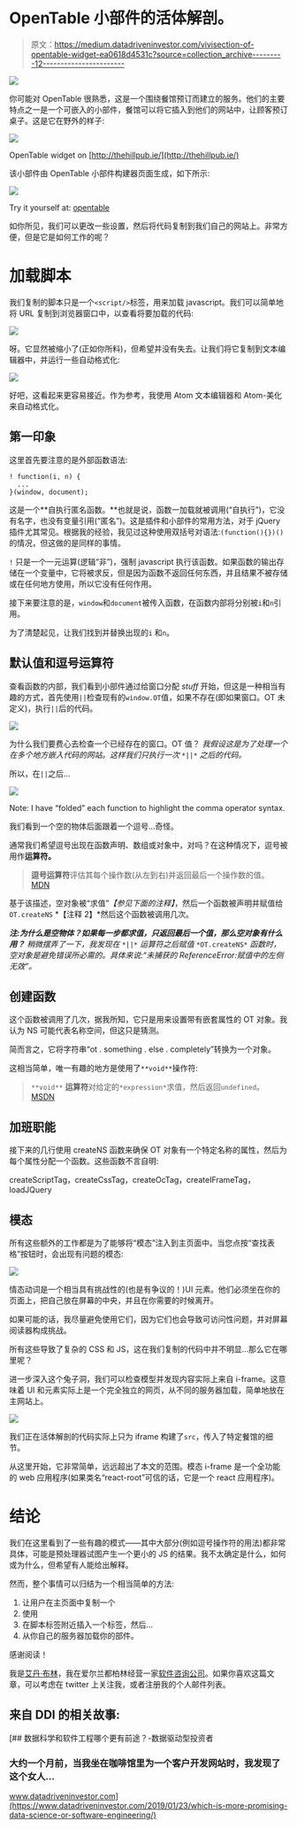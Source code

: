 # OpenTable 小部件的活体解剖。

> 原文：<https://medium.datadriveninvestor.com/vivisection-of-opentable-widget-ea0618d4531c?source=collection_archive---------12----------------------->

[![](img/b8ca0d52a6cc94ec0c319a9aab26aff6.png)](http://www.track.datadriveninvestor.com/1B9E)

你可能对 OpenTable 很熟悉，这是一个围绕餐馆预订而建立的服务。他们的主要特点之一是一个可嵌入的小部件，餐馆可以将它插入到他们的网站中，让顾客预订桌子。这是它在野外的样子:

![](img/8123895290d2555870e819f9e8c7c9b7.png)

OpenTable widget on [http://thehillpub.ie/](http://thehillpub.ie/)

该小部件由 OpenTable 小部件构建器页面生成，如下所示:

![](img/7393afaa655e980a0bf8578396ed2ec9.png)

Try it yourself at: [opentable](https://www.opentable.com/widget/reservation/preview?rid=412810&language=en-US&domainId=1&countryCode=US)

如你所见，我们可以更改一些设置，然后将代码复制到我们自己的网站上。非常方便，但是它是如何工作的呢？

# 加载脚本

我们复制的脚本只是一个`<script/>`标签，用来加载 javascript。我们可以简单地将 URL 复制到浏览器窗口中，以查看将要加载的代码:

![](img/dcf5f668bfb23ef048edb18954db75d7.png)

呀。它显然被缩小了(正如你所料)，但希望并没有失去。让我们将它复制到文本编辑器中，并运行一些自动格式化:

![](img/d46461b489fc35f8f9e847c9f4dca954.png)

好吧，这看起来更容易接近。作为参考，我使用 Atom 文本编辑器和 Atom-美化来自动格式化。

## 第一印象

这里首先要注意的是外部函数语法:

```
! function(i, n) {
  ...
}(window, document);
```

这是一个**自执行匿名函数。**也就是说，函数一加载就被调用(“自执行”)，它没有名字，也没有变量引用(“匿名”)。这是插件和小部件的常用方法，对于 jQuery 插件尤其常见。根据我的经验，我见过这种使用双括号对语法:`(function(){})()`的情况，但这做的是同样的事情。

`!` 只是一个一元运算(逻辑“非”)，强制 javascript 执行该函数。如果函数的输出存储在一个变量中，它将被求反，但是因为函数不返回任何东西，并且结果不被存储或在任何地方使用，所以它没有任何作用。

接下来要注意的是，`window`和`document`被传入函数，在函数内部将分别被`i`和`n`引用。

为了清楚起见，让我们找到并替换出现的`i` 和`n`。

## 默认值和逗号运算符

查看函数的内部，我们看到小部件通过给窗口分配 *stuff* 开始，但这是一种相当有趣的方式，首先使用`||`检查现有的`window.OT`值，如果不存在(即如果窗口。OT 未定义)，执行`||`后的代码。

![](img/f304cad77ef4677db9aa1ad13426c319.png)

为什么我们要费心去检查一个已经存在的窗口。OT 值？ *我假设这是为了处理一个在多个地方嵌入代码的网站。这样我们只执行一次* `*||*` *之后的代码。*

所以，在`||`之后…

![](img/a6eebcbd76968aa949c935503014d8b4.png)

Note: I have “folded” each function to highlight the comma operator syntax.

我们看到一个空的物体后面跟着一个逗号…奇怪。

通常我们希望逗号出现在函数声明、数组或对象中，对吗？在这种情况下，逗号被用作**运算符。**

> **逗号运算符**评估其每个操作数(从左到右)并返回最后一个操作数的值。 [MDN](https://developer.mozilla.org/en-US/docs/Web/JavaScript/Reference/Operators/Comma_Operator)

基于该描述，空对象被“求值”*【参见下面的注释】*，然后一个函数被声明并赋值给`OT.createNS` *【注释 2】*然后这个函数被调用几次。

***注:为什么是空物体？如果每一步都求值，只返回最后一个值，那么空对象有什么用？*** *稍微摆弄了一下，我发现在* `*||*` *运算符之后赋值* `*OT.createNS*` *函数时，空对象是避免错误所必需的。具体来说:“未捕获的 ReferenceError:赋值中的左侧无效”。*

## 创建函数

这个函数被调用了几次，据我所知，它只是用来设置带有嵌套属性的 OT 对象。我认为 NS 可能代表名称空间，但这只是猜测。

简而言之，它将字符串“ot . something . else . completely”转换为一个对象。

这相当简单，唯一有趣的地方是使用了`**void**`操作符:

> `**void**` **运算符**对给定的`*expression*`求值，然后返回`undefined`。 [MSDN](https://developer.mozilla.org/en-US/docs/Web/JavaScript/Reference/Operators/void)

## 加班职能

接下来的几行使用 createNS 函数来确保 OT 对象有一个特定名称的属性，然后为每个属性分配一个函数。这些函数不言自明:

createScriptTag，createCssTag，createOcTag，createIFrameTag，loadJQuery

## 模态

所有这些额外的工作都是为了能够将“模态”注入到主页面中。当您点按“查找表格”按钮时，会出现有问题的模态:

![](img/afe0f4159177172f85916a2f5fab839f.png)

情态动词是一个相当具有挑战性的(也是有争议的！)UI 元素。他们必须坐在你的页面上，把自己放在屏幕的中央，并且在你需要的时候离开。

如果可能的话，我尽量避免使用它们，因为它们也会导致可访问性问题，并对屏幕阅读器构成挑战。

所有这些导致了复杂的 CSS 和 JS，这在我们复制的代码中并不明显…那么它在哪里呢？

进一步深入这个兔子洞，我们可以检查模型并发现内容实际上来自 i-frame。这意味着 UI 和元素实际上是一个完全独立的网页，从不同的服务器加载，简单地放在主网站上。

![](img/707b79fb1787d95b8a750b0e24fa48dc.png)

我们正在活体解剖的代码实际上只为 iframe 构建了`src`，传入了特定餐馆的细节。

从这里开始，它非常简单，远远超出了本文的范围。模态 i-frame 是一个全功能的 web 应用程序(如果类名“react-root”可信的话，它是一个 react 应用程序)。

# 结论

我们在这里看到了一些有趣的模式——其中大部分(例如逗号操作符的用法)都非常具体，可能是预处理器试图产生一个更小的 JS 的结果。我不太确定是什么，如何或为什么，但希望有人能给出解释。

然而，整个事情可以归结为一个相当简单的方法:

1.  让用户在主页面中复制一个
2.  使用
3.  在脚本标签附近插入一个<i-frame>标签，然后…</i-frame>
4.  从你自己的服务器加载你的部件。

感谢阅读！

我是[艾丹·布林](https://twitter.com/aidanbreen)，我在爱尔兰都柏林经营一家[软件咨询公司](http://apbsoftware.ie)。如果你喜欢这篇文章，可以考虑在 twitter 上关注我，或者注册我的个人邮件列表。

## 来自 DDI 的相关故事:

[](https://www.datadriveninvestor.com/2019/01/23/which-is-more-promising-data-science-or-software-engineering/) [## 数据科学和软件工程哪个更有前途？-数据驱动型投资者

### 大约一个月前，当我坐在咖啡馆里为一个客户开发网站时，我发现了这个女人…

www.datadriveninvestor.com](https://www.datadriveninvestor.com/2019/01/23/which-is-more-promising-data-science-or-software-engineering/)